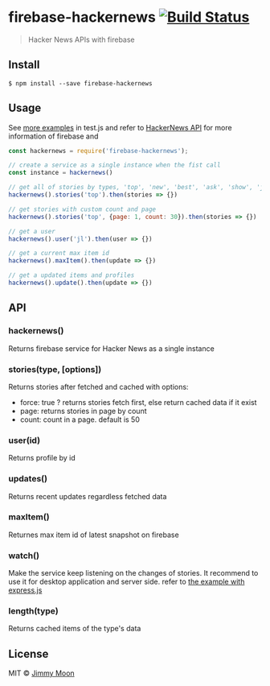 # firebase-hackernews [![Build Status](https://travis-ci.org/ragingwind/firebase-hackernews.svg?branch=master)](https://travis-ci.org/ragingwind/firebase-hackernews)

> Hacker News APIs with firebase

## Install

```
$ npm install --save firebase-hackernews
```

## Usage

See [more examples](./examples) in test.js and refer to [HackerNews API](https://github.com/HackerNews/API) for more information of firebase and

```js
const hackernews = require('firebase-hackernews');

// create a service as a single instance when the fist call
const instance = hackernews()

// get all of stories by types, 'top', 'new', 'best', 'ask', 'show', 'job'
hackernews().stories('top').then(stories => {})

// get stories with custom count and page
hackernews().stories('top', {page: 1, count: 30}).then(stories => {})

// get a user
hackernews().user('jl').then(user => {})

// get a current max item id
hackernews().maxItem().then(update => {})

// get a updated items and profiles
hackernews().update().then(update => {})
```

## API

### hackernews()

Returns firebase service for Hacker News as a single instance

### stories(type, [options])

Returns stories after fetched and cached with options:

- force: true ? returns stories fetch first, else return cached data if it exist
- page: returns stories in page by count
- count: count in a page. default is 50

### user(id)

Returns profile by id

### updates()

Returns recent updates regardless fetched data

### maxItem()

Returnes max item id of latest snapshot on firebase

### watch()

Make the service keep listening on the changes of stories. It recommend to use it for desktop application and server side. refer to [the example with express.js](./examples/express)

### length(type)

Returns cached items of the type's data

## License

MIT © [Jimmy Moon](http://ragingwind.me)
